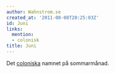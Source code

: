 ```yaml
---
author: Wahnstrom.se
created_at: '2011-08-08T20:25:03Z'
id: Juni
links:
  mention:
  - colonisk
title: Juni
---
```


Det [coloniska] namnet på sommarmånad.

  [coloniska]: colonisk